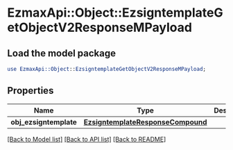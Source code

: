 # EzmaxApi::Object::EzsigntemplateGetObjectV2ResponseMPayload

## Load the model package
```perl
use EzmaxApi::Object::EzsigntemplateGetObjectV2ResponseMPayload;
```

## Properties
Name | Type | Description | Notes
------------ | ------------- | ------------- | -------------
**obj_ezsigntemplate** | [**EzsigntemplateResponseCompound**](EzsigntemplateResponseCompound.md) |  | 

[[Back to Model list]](../README.md#documentation-for-models) [[Back to API list]](../README.md#documentation-for-api-endpoints) [[Back to README]](../README.md)


